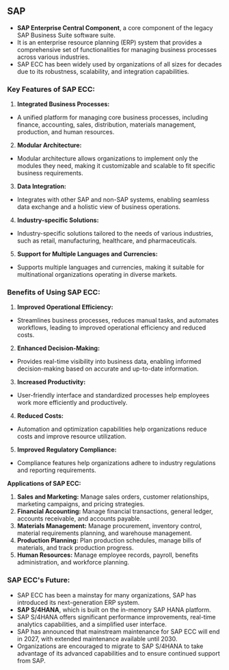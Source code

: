 ## SAP 

- **SAP Enterprise Central Component**, a core component of the legacy SAP Business Suite software suite.
- It is an enterprise resource planning (ERP) system that provides a comprehensive set of functionalities for managing business processes across various industries.
- SAP ECC has been widely used by organizations of all sizes for decades due to its robustness, scalability, and integration capabilities.

### **Key Features of SAP ECC:**

1. **Integrated Business Processes:** 
- A unified platform for managing core business processes, including finance, accounting, sales, distribution, materials management, production, and human resources.

2. **Modular Architecture:** 
- Modular architecture allows organizations to implement only the modules they need, making it customizable and scalable to fit specific business requirements.

3. **Data Integration:** 
- Integrates with other SAP and non-SAP systems, enabling seamless data exchange and a holistic view of business operations.

4. **Industry-specific Solutions:** 
- Industry-specific solutions tailored to the needs of various industries, such as retail, manufacturing, healthcare, and pharmaceuticals.

5. **Support for Multiple Languages and Currencies:** 
- Supports multiple languages and currencies, making it suitable for multinational organizations operating in diverse markets.

### **Benefits of Using SAP ECC:**

1. **Improved Operational Efficiency:** 
- Streamlines business processes, reduces manual tasks, and automates workflows, leading to improved operational efficiency and reduced costs.

2. **Enhanced Decision-Making:** 
- Provides real-time visibility into business data, enabling informed decision-making based on accurate and up-to-date information.

3. **Increased Productivity:** 
- User-friendly interface and standardized processes help employees work more efficiently and productively.

4. **Reduced Costs:** 
- Automation and optimization capabilities help organizations reduce costs and improve resource utilization.

5. **Improved Regulatory Compliance:** 
- Compliance features help organizations adhere to industry regulations and reporting requirements.

**Applications of SAP ECC:**

1. **Sales and Marketing:** Manage sales orders, customer relationships, marketing campaigns, and pricing strategies.
2. **Financial Accounting:** Manage financial transactions, general ledger, accounts receivable, and accounts payable.
3. **Materials Management:** Manage procurement, inventory control, material requirements planning, and warehouse management.
4. **Production Planning:** Plan production schedules, manage bills of materials, and track production progress.
5. **Human Resources:** Manage employee records, payroll, benefits administration, and workforce planning.

### **SAP ECC's Future:**

- SAP ECC has been a mainstay for many organizations, SAP has introduced its next-generation ERP system.
- **SAP S/4HANA**, which is built on the in-memory SAP HANA platform. 
- SAP S/4HANA offers significant performance improvements, real-time analytics capabilities, and a simplified user interface. 
- SAP has announced that mainstream maintenance for SAP ECC will end in 2027, with extended maintenance available until 2030. 
- Organizations are encouraged to migrate to SAP S/4HANA to take advantage of its advanced capabilities and to ensure continued support from SAP.
